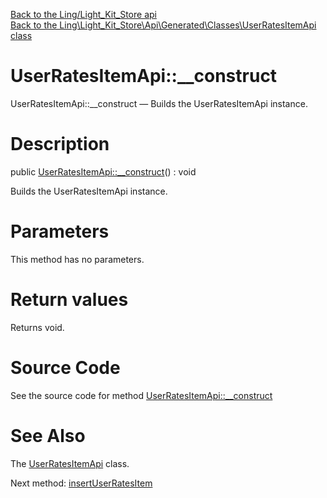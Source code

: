 [Back to the Ling/Light_Kit_Store api](https://github.com/lingtalfi/Light_Kit_Store/blob/master/doc/api/Ling/Light_Kit_Store.md)<br>
[Back to the Ling\Light_Kit_Store\Api\Generated\Classes\UserRatesItemApi class](https://github.com/lingtalfi/Light_Kit_Store/blob/master/doc/api/Ling/Light_Kit_Store/Api/Generated/Classes/UserRatesItemApi.md)


UserRatesItemApi::__construct
================



UserRatesItemApi::__construct — Builds the UserRatesItemApi instance.




Description
================


public [UserRatesItemApi::__construct](https://github.com/lingtalfi/Light_Kit_Store/blob/master/doc/api/Ling/Light_Kit_Store/Api/Generated/Classes/UserRatesItemApi/__construct.md)() : void




Builds the UserRatesItemApi instance.




Parameters
================

This method has no parameters.


Return values
================

Returns void.








Source Code
===========
See the source code for method [UserRatesItemApi::__construct](https://github.com/lingtalfi/Light_Kit_Store/blob/master/Api/Generated/Classes/UserRatesItemApi.php#L28-L32)


See Also
================

The [UserRatesItemApi](https://github.com/lingtalfi/Light_Kit_Store/blob/master/doc/api/Ling/Light_Kit_Store/Api/Generated/Classes/UserRatesItemApi.md) class.

Next method: [insertUserRatesItem](https://github.com/lingtalfi/Light_Kit_Store/blob/master/doc/api/Ling/Light_Kit_Store/Api/Generated/Classes/UserRatesItemApi/insertUserRatesItem.md)<br>

